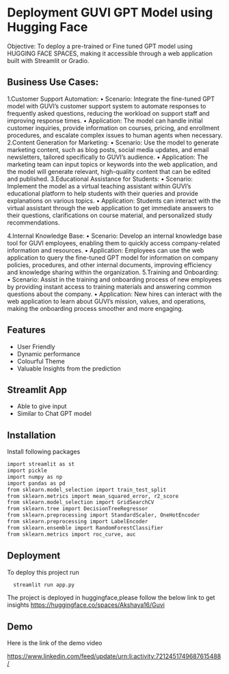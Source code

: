 
# Deployment GUVI GPT Model using Hugging Face

Objective:
To deploy a pre-trained or Fine tuned GPT model using HUGGING FACE SPACES, making it
accessible through a web application built with Streamlit or Gradio.


## Business Use Cases:

1.Customer Support Automation:
• Scenario: Integrate the fine-tuned GPT model with GUVI’s customer support
system to automate responses to frequently asked questions, reducing the workload on
support staff and improving response times.
• Application: The model can handle initial customer inquiries, provide information
on courses, pricing, and enrollment procedures, and escalate complex issues to human
agents when necessary.
2.Content Generation for Marketing:
• Scenario: Use the model to generate marketing content, such as blog posts, social
media updates, and email newsletters, tailored specifically to GUVI’s audience.
• Application: The marketing team can input topics or keywords into the web
application, and the model will generate relevant, high-quality content that can be edited
and published.
3.Educational Assistance for Students:
• Scenario: Implement the model as a virtual teaching assistant within GUVI’s
educational platform to help students with their queries and provide explanations on
various topics.
• Application: Students can interact with the virtual assistant through the web
application to get immediate answers to their questions, clarifications on course
material, and personalized study recommendations.

4.Internal Knowledge Base:
• Scenario: Develop an internal knowledge base tool for GUVI employees, enabling
them to quickly access company-related information and resources.
• Application: Employees can use the web application to query the fine-tuned GPT
model for information on company policies, procedures, and other internal documents,
improving efficiency and knowledge sharing within the organization.
5.Training and Onboarding:
• Scenario: Assist in the training and onboarding process of new employees by
providing instant access to training materials and answering common questions about
the company.
• Application: New hires can interact with the web application to learn about GUVI’s
mission, values, and operations, making the onboarding process smoother and more
engaging.
## Features

- User Friendly
- Dynamic performance
- Colourful Theme
- Valuable Insights from the prediction
## Streamlit App

- Able to give input
- Similar to Chat GPT model


## Installation

Install following packages

```bash
import streamlit as st
import pickle
import numpy as np
import pandas as pd
from sklearn.model_selection import train_test_split
from sklearn.metrics import mean_squared_error, r2_score
from sklearn.model_selection import GridSearchCV
from sklearn.tree import DecisionTreeRegressor
from sklearn.preprocessing import StandardScaler, OneHotEncoder
from sklearn.preprocessing import LabelEncoder
from sklearn.ensemble import RandomForestClassifier
from sklearn.metrics import roc_curve, auc
```
    
## Deployment

To deploy this project run

```bash
  streamlit run app.py
```

The project is deployed in huggingface,please follow the below link to get insights
https://huggingface.co/spaces/Akshaya16/Guvi
## Demo

Here is the link of the demo video


https://www.linkedin.com/feed/update/urn:li:activity:7212451749687615488/